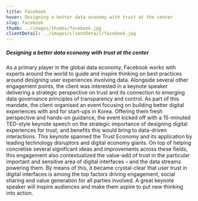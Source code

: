 ```yaml
---
title: Facebook
hover: Designing a better data economy with trust at the center
slug: facebook
thumb: ../images/thumbs/facebook.jpg
clientDetail: ../images/clientDetail/facebook.jpg
---
```


##### Designing a better data economy with trust at the center

As a primary player in the global data economy, Facebook works with experts around the world to guide and inspire thinking on best practices around designing user experiences involving data. Alongside several other engagement points, the client was interested in a keynote speaker delivering a strategic perspective on trust and its connection to emerging data governance principles of transparency and control.
As part of this mandate, the client organised an event focusing on building better digital experiences with and for start-ups in Korea. Offering them fresh perspective and hands-on guidance, the event kicked off with a 15-minuted TED-style keynote speech on the strategic importance of designing digital experiences for trust, and benefits this would bring to data-driven interactions. This keynote spanned the Trust Economy and its application by leading technology disruptors and digital economy giants.
On top of helping concretise several significant ideas and improvements across these fields, this engagement also contextualized the value-add of trust in the particular important and sensitive area of digital interfaces – and the data streams powering them. By means of this, it became crystal-clear that user trust in digital interfaces is among the top factors driving engagement, social sharing and value generation for all parties involved. A great keynote speaker will inspire audiences and make them aspire to put new thinking into action.
